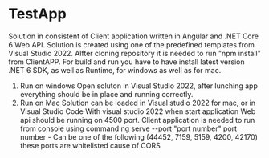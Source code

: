 # TestApp

Solution in consistent of Client application written in Angular and .NET Core 6 Web API.
Solution is created using one of the predefined templates from Visual Studio 2022.
Alfter cloning repository it is needed to run "npm install" from ClientAPP.
For build and run you have to have install latest version .NET 6 SDK, as well as Runtime, for windows as well as for mac.
1. Run on windows
  Open soluton in Visual Studio 2022, after lunching app everything should be in place and running correctly.
2. Run on Mac
 Solution can be loaded in Visual studio 2022 for mac, or in Visual Studio Code
 With visual studio 2022 when start application Web api should be running on 4500 port.
 Client application is needed to run from console using command ng serve --port "port number"
 port number - Can be one of the following (44452, 7159, 5159, 4200, 42170) these ports are whitelisted cause of CORS
 
